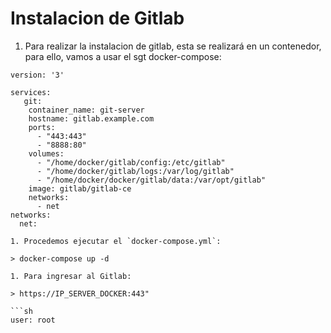 Instalacion de Gitlab 
======================

1. Para realizar la instalacion de gitlab, esta se realizará en un contenedor, para ello, vamos a usar el sgt docker-compose:
```
version: '3'

services:
   git:
    container_name: git-server
    hostname: gitlab.example.com
    ports:
      - "443:443"
      - "8888:80"
    volumes:
      - "/home/docker/gitlab/config:/etc/gitlab"
      - "/home/docker/gitlab/logs:/var/log/gitlab"
      - "/home/docker/docker/gitlab/data:/var/opt/gitlab"
    image: gitlab/gitlab-ce
    networks:
      - net
networks:
  net:

1. Procedemos ejecutar el `docker-compose.yml`:

> docker-compose up -d 

1. Para ingresar al Gitlab: 

> https://IP_SERVER_DOCKER:443" 

```sh
user: root
```
